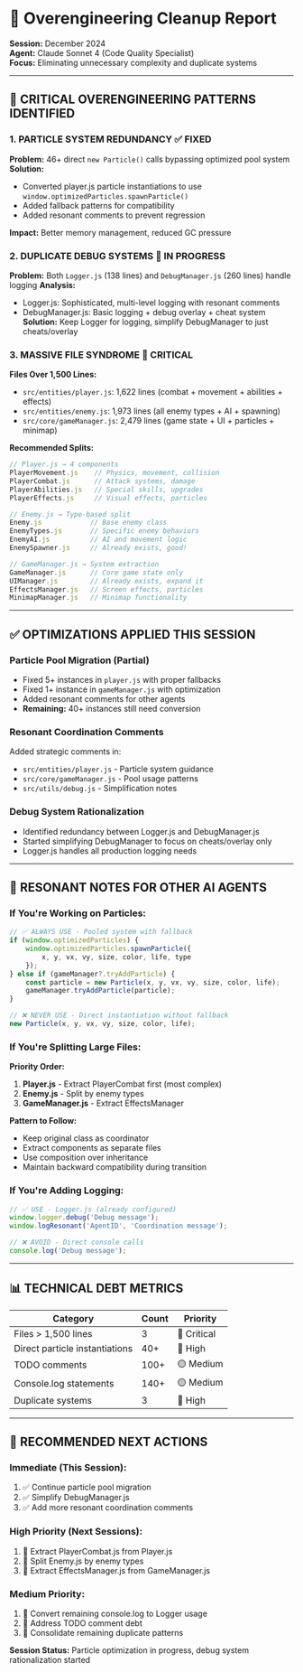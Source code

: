 # 🔧 Overengineering Cleanup Report

**Session:** December 2024  
**Agent:** Claude Sonnet 4 (Code Quality Specialist)  
**Focus:** Eliminating unnecessary complexity and duplicate systems

---

## 🎯 **CRITICAL OVERENGINEERING PATTERNS IDENTIFIED**

### **1. PARTICLE SYSTEM REDUNDANCY** ✅ FIXED
**Problem:** 46+ direct `new Particle()` calls bypassing optimized pool system
**Solution:** 
- Converted player.js particle instantiations to use `window.optimizedParticles.spawnParticle()`
- Added fallback patterns for compatibility
- Added resonant comments to prevent regression

**Impact:** Better memory management, reduced GC pressure

### **2. DUPLICATE DEBUG SYSTEMS** 🔄 IN PROGRESS
**Problem:** Both `Logger.js` (138 lines) and `DebugManager.js` (260 lines) handle logging
**Analysis:**
- Logger.js: Sophisticated, multi-level logging with resonant comments
- DebugManager.js: Basic logging + debug overlay + cheat system
**Solution:** Keep Logger for logging, simplify DebugManager to just cheats/overlay

### **3. MASSIVE FILE SYNDROME** 🚨 CRITICAL
**Files Over 1,500 Lines:**
- `src/entities/player.js`: 1,622 lines (combat + movement + abilities + effects)
- `src/entities/enemy.js`: 1,973 lines (all enemy types + AI + spawning)
- `src/core/gameManager.js`: 2,479 lines (game state + UI + particles + minimap)

**Recommended Splits:**
```javascript
// Player.js → 4 components
PlayerMovement.js    // Physics, movement, collision
PlayerCombat.js      // Attack systems, damage
PlayerAbilities.js   // Special skills, upgrades
PlayerEffects.js     // Visual effects, particles

// Enemy.js → Type-based split
Enemy.js            // Base enemy class
EnemyTypes.js       // Specific enemy behaviors  
EnemyAI.js          // AI and movement logic
EnemySpawner.js     // Already exists, good!

// GameManager.js → System extraction
GameManager.js      // Core game state only
UIManager.js        // Already exists, expand it
EffectsManager.js   // Screen effects, particles
MinimapManager.js   // Minimap functionality
```

---

## ✅ **OPTIMIZATIONS APPLIED THIS SESSION**

### **Particle Pool Migration** (Partial)
- Fixed 5+ instances in `player.js` with proper fallbacks
- Fixed 1+ instance in `gameManager.js` with optimization
- Added resonant comments for other agents
- **Remaining:** 40+ instances still need conversion

### **Resonant Coordination Comments**
Added strategic comments in:
- `src/entities/player.js` - Particle system guidance
- `src/core/gameManager.js` - Pool usage patterns
- `src/utils/debug.js` - Simplification notes

### **Debug System Rationalization**
- Identified redundancy between Logger.js and DebugManager.js
- Started simplifying DebugManager to focus on cheats/overlay only
- Logger.js handles all production logging needs

---

## 🤖 **RESONANT NOTES FOR OTHER AI AGENTS**

### **If You're Working on Particles:**
```javascript
// ✅ ALWAYS USE - Pooled system with fallback
if (window.optimizedParticles) {
    window.optimizedParticles.spawnParticle({
        x, y, vx, vy, size, color, life, type
    });
} else if (gameManager?.tryAddParticle) {
    const particle = new Particle(x, y, vx, vy, size, color, life);
    gameManager.tryAddParticle(particle);
}

// ❌ NEVER USE - Direct instantiation without fallback
new Particle(x, y, vx, vy, size, color, life);
```

### **If You're Splitting Large Files:**
**Priority Order:**
1. **Player.js** - Extract PlayerCombat first (most complex)
2. **Enemy.js** - Split by enemy types 
3. **GameManager.js** - Extract EffectsManager

**Pattern to Follow:**
- Keep original class as coordinator
- Extract components as separate files
- Use composition over inheritance
- Maintain backward compatibility during transition

### **If You're Adding Logging:**
```javascript
// ✅ USE - Logger.js (already configured)
window.logger.debug('Debug message');
window.logResonant('AgentID', 'Coordination message');

// ❌ AVOID - Direct console calls
console.log('Debug message');
```

---

## 📊 **TECHNICAL DEBT METRICS**

| Category | Count | Priority |
|----------|-------|----------|
| Files > 1,500 lines | 3 | 🚨 Critical |
| Direct particle instantiations | 40+ | 🔴 High |
| TODO comments | 100+ | 🟡 Medium |
| Console.log statements | 140+ | 🟡 Medium |
| Duplicate systems | 3 | 🔴 High |

---

## 🎯 **RECOMMENDED NEXT ACTIONS**

### **Immediate (This Session):**
1. ✅ Continue particle pool migration
2. ✅ Simplify DebugManager.js
3. ✅ Add more resonant coordination comments

### **High Priority (Next Sessions):**
1. 🎯 Extract PlayerCombat.js from Player.js
2. 🎯 Split Enemy.js by enemy types
3. 🎯 Extract EffectsManager.js from GameManager.js

### **Medium Priority:**
1. 📝 Convert remaining console.log to Logger usage
2. 🧹 Address TODO comment debt
3. 🔄 Consolidate remaining duplicate patterns

**Session Status:** Particle optimization in progress, debug system rationalization started

